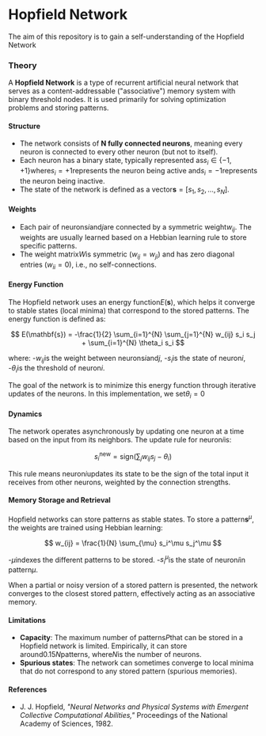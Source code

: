 # Hopfield Network
The aim of this repository is to gain a self-understanding of the Hopfield Network

### Theory
A **Hopfield Network** is a type of recurrent artificial neural network that serves as a content-addressable ("associative") memory system with binary threshold nodes. It is used primarily for solving optimization problems and storing patterns.

#### Structure
- The network consists of **N fully connected neurons**, meaning every neuron is connected to every other neuron (but not to itself).
- Each neuron has a binary state, typically represented as$s_i \in \{-1, +1\}$where$s_i = +1$represents the neuron being active and$s_i = -1$represents the neuron being inactive.
- The state of the network is defined as a vector$\mathbf{s} = [s_1, s_2, \dots, s_N]$.

#### Weights
- Each pair of neurons$i$and$j$are connected by a symmetric weight$w_{ij}$. The weights are usually learned based on a Hebbian learning rule to store specific patterns.
- The weight matrix$W$is symmetric ($w_{ij} = w_{ji}$) and has zero diagonal entries ($w_{ii} = 0$), i.e., no self-connections.

#### Energy Function
The Hopfield network uses an energy function$E(\mathbf{s})$, which helps it converge to stable states (local minima) that correspond to the stored patterns. The energy function is defined as:

$$
E(\mathbf{s}) = -\frac{1}{2} \sum_{i=1}^{N} \sum_{j=1}^{N} w_{ij} s_i s_j + \sum_{i=1}^{N} \theta_i s_i
$$

where:
-$w_{ij}$is the weight between neurons$i$and$j$,
-$s_i$is the state of neuron$i$,
-$\theta_i$is the threshold of neuron$i$.

The goal of the network is to minimize this energy function through iterative updates of the neurons. In this implementation, we set$\theta_i = 0$

#### Dynamics
The network operates asynchronously by updating one neuron at a time based on the input from its neighbors. The update rule for neuron$i$is:

$$
s_i^{\text{new}} = \text{sign}\left( \sum_{j} w_{ij} s_j - \theta_i \right)
$$

This rule means neuron$i$updates its state to be the sign of the total input it receives from other neurons, weighted by the connection strengths.

#### Memory Storage and Retrieval
Hopfield networks can store patterns as stable states. To store a pattern$\mathbf{s}^\mu$, the weights are trained using Hebbian learning:

$$
w_{ij} = \frac{1}{N} \sum_{\mu} s_i^\mu s_j^\mu
$$

-$\mu$indexes the different patterns to be stored.
-$s_i^\mu$is the state of neuron$i$in pattern$\mu$.

When a partial or noisy version of a stored pattern is presented, the network converges to the closest stored pattern, effectively acting as an associative memory.

#### Limitations
- **Capacity**: The maximum number of patterns$P$that can be stored in a Hopfield network is limited. Empirically, it can store around$0.15N$patterns, where$N$is the number of neurons.
- **Spurious states**: The network can sometimes converge to local minima that do not correspond to any stored pattern (spurious memories).


#### References
- J. J. Hopfield, *"Neural Networks and Physical Systems with Emergent Collective Computational Abilities,"* Proceedings of the National Academy of Sciences, 1982.


